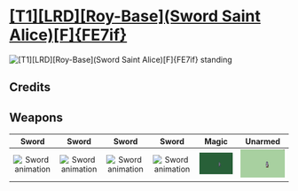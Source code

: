 # [\[T1\]\[LRD\]\[Roy-Base\]\(Sword Saint Alice\)\[F\]{FE7if}](./%5BT1%5D%5BLRD%5D%5BRoy-Base%5D(Sword%20Saint%20Alice)%5BF%5D%7BFE7if%7D)

<img src="./1.%20Sword%20(Airgetlam%20-%20Fixed%20-%20Sans%20Luceid)/Sword_000.png" alt="[T1][LRD][Roy-Base](Sword Saint Alice)[F]{FE7if} standing" />

## Credits



## Weapons


|Sword |Sword |Sword |Sword |Magic |Unarmed |
|  :---: | :---: | :---: | :---: | :---: | :---: |
| <img alt="Sword animation" src="./1.%20Sword%20(Airgetlam%20-%20Fixed%20-%20Sans%20Luceid)/Sword.gif" /> | <img alt="Sword animation" src="./1.%20Sword%20(Airgetlam%20-%20Luceid%20Crit)/Sword.gif" /> | <img alt="Sword animation" src="./1.%20Sword%20(Luceid)/Sword.gif" /> | <img alt="Sword animation" src="./1.%20Sword%20(Sol%20Katti%20Design%20-%20Luceid)/Sword.gif" /> | <img alt="Magic animation" src="./6.%20Magic/Magic.gif" /> | <img alt="Unarmed animation" src="./8.%20Unarmed/Unarmed.gif" /> |
